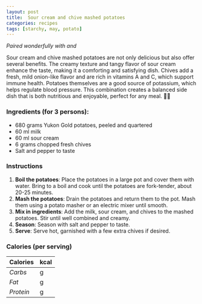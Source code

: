 ```yaml
---
layout: post
title:  Sour cream and chive mashed potatoes
categories: recipes
tags: [starchy, may, potato]
---
```


*Paired wonderfully with <a href="/recipes/french-style-green-peas"></a> and <a href="/recipes/sour-cream-chive-mashed-potatoes"></a>*

Sour cream and chive mashed potatoes are not only delicious but also offer several benefits. The creamy texture and tangy flavor of sour cream enhance the taste, making it a comforting and satisfying dish. Chives add a fresh, mild onion-like flavor and are rich in vitamins A and C, which support immune health. Potatoes themselves are a good source of potassium, which helps regulate blood pressure. This combination creates a balanced side dish that is both nutritious and enjoyable, perfect for any meal. 🥔🌿

### Ingredients (for 3 persons):

- 680 grams Yukon Gold potatoes, peeled and quartered
- 60 ml milk
- 60 ml sour cream
- 6 grams chopped fresh chives
- Salt and pepper to taste

### Instructions

1. **Boil the potatoes**: Place the potatoes in a large pot and cover them with water. Bring to a boil and cook until the potatoes are fork-tender, about 20-25 minutes.
2. **Mash the potatoes**: Drain the potatoes and return them to the pot. Mash them using a potato masher or an electric mixer until smooth.
3. **Mix in ingredients**: Add the milk, sour cream, and chives to the mashed potatoes. Stir until well combined and creamy.
4. **Season**: Season with salt and pepper to taste.
5. **Serve**: Serve hot, garnished with a few extra chives if desired.

### Calories (per serving)

| **Calories** | kcal |
| ----------- | ----------- |
| *Carbs* | g |
| *Fat* | g |
| *Protein* | g |